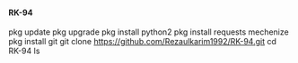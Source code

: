 #### RK-94
pkg update
pkg upgrade
pkg install python2
pkg install requests mechenize
pkg install git 
git clone https://github.com/Rezaulkarim1992/RK-94.git
cd RK-94
ls
